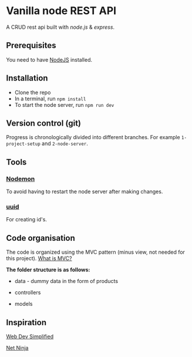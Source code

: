 # Vanilla node REST API

A CRUD rest api built with *node.js* & *express*.

## Prerequisites

You need to have [NodeJS](https://nodejs.org/en/) installed.

## Installation

- Clone the repo
- In a terminal, run `npm install`
- To start the node server, run `npm run dev`

## Version control (git)

Progress is chronologically divided into different branches. For example `1-project-setup` and `2-node-server`.

## Tools

### [Nodemon](https://www.npmjs.com/package/nodemon)

 To avoid having to restart the node server after making changes.

### [uuid](https://www.npmjs.com/package/uuid)

For creating id's.

## Code organisation

The code is organized using the MVC pattern (minus view, not needed for this project). [What is MVC?](https://www.youtube.com/watch?v=DUg2SWWK18I&ab_channel=WebDevSimplified)

**The folder structure is as follows:**

- data - dummy data in the form of products

- controllers

- models

## Inspiration

[Web Dev Simplified](https://www.youtube.com/watch?v=fgTGADljAeg)

[Net Ninja](https://www.youtube.com/watch?v=zb3Qk8SG5Ms&list=PL4cUxeGkcC9jsz4LDYc6kv3ymONOKxwBU)